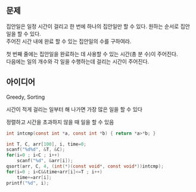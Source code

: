 ## 문제
집안일은 일정 시간이 걸리고 한 번에 하나의 집안일만 할 수 있다. 원하는 순서로 집안일을 할 수 있다.  
주어진 시간 내에 완료 할 수 있는 집안일의 수를 구하여라.  
  
첫 번째 줄에는 집안일을 완료하는 데 사용할 수 있는 시간(총 분 수)이 주어진다.  
다음에는 일의 개수와 각 일을 수행하는데 걸리는 시간이 주어진다.

## 아이디어
Greedy, Sorting  
  
시간이 적게 걸리는 일부터 해 나가면 가장 많은 일을 할 수 있다  
  
정렬하고 시간을 초과하지 않을 때 일을 할 수 있음
```c
int intcmp(const int *a, const int *b) { return *a>*b; }

int T, C, arr[100], i, time=0;
scanf("%d%d", &T, &C);
for(i=0 ; i<C ; i++)
	scanf("%d", &arr[i]);
qsort(arr, C, 4, (int(*)(const void*, const void*))intcmp);
for(i=0 ; i<C&&time+arr[i]<=T ; i++)
	time+=arr[i];
printf("%d", i);
```
